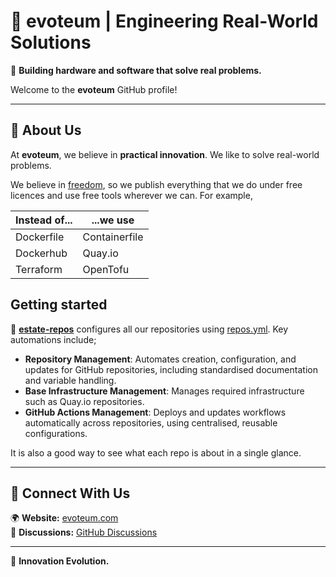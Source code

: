 # 🏢 evoteum | Engineering Real-World Solutions  

🚀 **Building hardware and software that solve real problems.**  

Welcome to the **evoteum** GitHub profile!

---

## 🔹 About Us  
At **evoteum**, we believe in **practical innovation**. We like to solve real-world problems.

We believe in [freedom](https://en.wikipedia.org/wiki/Free_software), so we publish everything that we do under free
licences and use free tools wherever we can. For example,

| Instead of... | ...we use     |
|---------------|---------------|
| Dockerfile    | Containerfile |
| Dockerhub     | Quay.io       |
| Terraform     | OpenTofu      |


## Getting started
🔹 **[estate-repos](https://github.com/evoteum/estate-repos)** configures all our repositories using
[repos.yml](https://github.com/evoteum/estate-repos/blob/main/repos.yml). Key automations include;

- **Repository Management**: Automates creation, configuration, and updates for GitHub repositories, including standardised documentation and variable handling.
- **Base Infrastructure Management**: Manages required infrastructure such as Quay.io repositories.
- **GitHub Actions Management**: Deploys and updates workflows automatically across repositories, using centralised, reusable configurations.

It is also a good way to see what each repo is
about in a single glance.

---

## 🤝 Connect With Us  
🌍 **Website:** [evoteum.com](https://evoteum.com)  
💬 **Discussions:** [GitHub Discussions](https://github.com/orgs/evoteum/discussions)

---
🔧 **Innovation Evolution.**  
